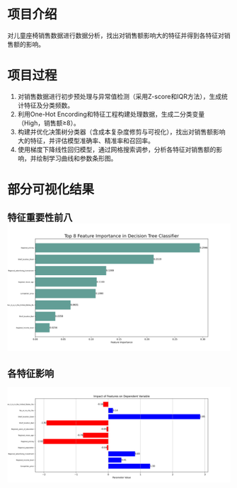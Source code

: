 # 项目介绍

对儿童座椅销售数据进行数据分析，找出对销售额影响大的特征并得到各特征对销售额的影响。

# 项目过程

1. 对销售数据进行初步预处理与异常值检测（采用Z-score和IQR方法），生成统计特征及分类频数。
2. 利用One-Hot Encording和特征工程构建处理数据，生成二分类变量（High，销售额≥8）。
3. 构建并优化决策树分类器（含成本复杂度修剪与可视化），找出对销售额影响大的特征，并评估模型准确率、精准率和召回率。
4. 使用梯度下降线性回归模型，通过网格搜索调参，分析各特征对销售额的影响，并绘制学习曲线和参数条形图。

# 部分可视化结果

## 特征重要性前八![1744621427285](image/README/1744621427285.png)

## 各特征影响

![1744621633239](image/README/1744621633239.png)
